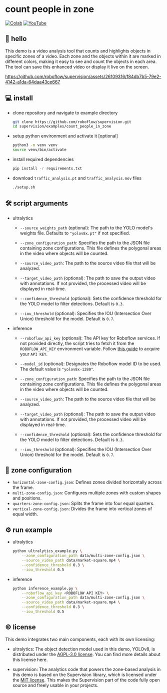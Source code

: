 # count people in zone

[![Colab](https://colab.research.google.com/assets/colab-badge.svg)](https://colab.research.google.com/github/roboflow-ai/notebooks/blob/main/notebooks/how-to-detect-and-count-objects-in-polygon-zone.ipynb)
[![YouTube](https://badges.aleen42.com/src/youtube.svg)](https://www.youtube.com/watch?v=l_kf9CfZ_8M)

## 👋 hello

This demo is a video analysis tool that counts and highlights objects in specific zones
of a video. Each zone and the objects within it are marked in different colors, making
it easy to see and count the objects in each area. The tool can save this enhanced
video or display it live on the screen.

https://github.com/roboflow/supervision/assets/26109316/f84db7b5-79e2-4142-a1da-64daa43ce667

## 💻 install

- clone repository and navigate to example directory

    ```bash
    git clone https://github.com/roboflow/supervision.git
    cd supervision/examples/count_people_in_zone
    ```

- setup python environment and activate it \[optional\]

    ```bash
    python3 -m venv venv
    source venv/bin/activate
    ```

- install required dependencies

    ```bash
    pip install -r requirements.txt
    ```

- download `traffic_analysis.pt` and `traffic_analysis.mov` files

    ```bash
    ./setup.sh
    ```

## 🛠️ script arguments

- ultralytics

    - `--source_weights_path` (optional): The path to the YOLO model's weights file.
        Defaults to `"yolov8x.pt"` if not specified.

    - `--zone_configuration_path`: Specifies the path to the JSON file containing zone
        configurations. This file defines the polygonal areas in the video where objects will
        be counted.

    - `--source_video_path`: The path to the source video file that will be analyzed.

    - `--target_video_path` (optional): The path to save the output video with annotations.
        If not provided, the processed video will be displayed in real-time.

    - `--confidence_threshold` (optional): Sets the confidence threshold for the YOLO model
        to filter detections. Default is `0.3`.

    - `--iou_threshold` (optional): Specifies the IOU (Intersection Over Union) threshold
        for the model. Default is `0.7`.

- inference

    - `--roboflow_api_key` (optional): The API key for Roboflow services. If not provided
        directly, the script tries to fetch it from the `ROBOFLOW_API_KEY` environment
        variable. Follow [this guide](https://docs.roboflow.com/api-reference/authentication#retrieve-an-api-key)
        to acquire your `API KEY`.

    - `--model_id` (optional): Designates the Roboflow model ID to be used. The default
        value is `"yolov8x-1280"`.

    - `--zone_configuration_path`: Specifies the path to the JSON file containing zone
        configurations. This file defines the polygonal areas in the video where objects will
        be counted.

    - `--source_video_path`: The path to the source video file that will be analyzed.

    - `--target_video_path` (optional): The path to save the output video with annotations.
        If not provided, the processed video will be displayed in real-time.

    - `--confidence_threshold` (optional): Sets the confidence threshold for the YOLO model
        to filter detections. Default is `0.3`.

    - `--iou_threshold` (optional): Specifies the IOU (Intersection Over Union) threshold
        for the model. Default is `0.7`.

## 📌 zone configuration

- `horizontal-zone-config.json`: Defines zones divided horizontally across the frame.
- `multi-zone-config.json`: Configures multiple zones with custom shapes and positions.
- `quarters-zone-config.json`: Splits the frame into four equal quarters.
- `vertical-zone-config.json`: Divides the frame into vertical zones of equal width.

## ⚙️ run example

- ultralytics

    ```bash
    python ultralytics_example.py \
        --zone_configuration_path data/multi-zone-config.json \
        --source_video_path data/market-square.mp4 \
        --confidence_threshold 0.3 \
        --iou_threshold 0.5
    ```

- inference

    ```bash
    python inference_example.py \
        --roboflow_api_key <ROBOFLOW API KEY> \
        --zone_configuration_path data/multi-zone-config.json \
        --source_video_path data/market-square.mp4 \
        --confidence_threshold 0.3 \
        --iou_threshold 0.5
    ```

## © license

This demo integrates two main components, each with its own licensing:

- ultralytics: The object detection model used in this demo, YOLOv8, is distributed
    under the [AGPL-3.0 license](https://github.com/ultralytics/ultralytics/blob/main/LICENSE).
    You can find more details about this license here.

- supervision: The analytics code that powers the zone-based analysis in this demo is
    based on the Supervision library, which is licensed under the
    [MIT license](https://github.com/roboflow/supervision/blob/develop/LICENSE.md). This
    makes the Supervision part of the code fully open source and freely usable in your
    projects.
